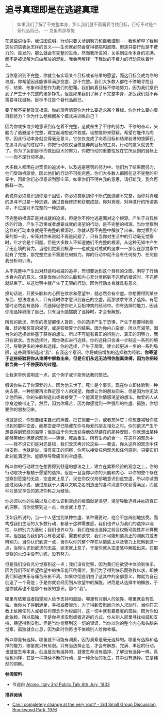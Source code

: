 # 追寻真理即是在逃避真理


> 如果我们了解了不完整本身，那么我们就不再需要寻找目标，目标不过是个替代品而已。 — 克里希那穆提

在这些讲话中，我试图说明，行动只要关涉到努力和自我控制——我也解释了我用这些词语表达怎样的含义——生命就必然会变得狭隘和局限，但是只要行动是不费力的、自发的，那么就会有完整的生命。然而我所说的，关系到生命本身的完满，而不是被误解为自由解放的混乱。我会再解释一下我说的不费力的行动意味着什么。

当你意识到不完整，你就会有实现某个目标或者结果的愿望，而这目标会成为你的权威，你希望因此能够填满那空虚、那不完整。我们大多数人都在不停地寻找目标、结果、形象和理想作为我们的慰藉。我们向着目标不停地努力，因为我们意识到了产生于不完整的诸多挣扎。但是如果我们了解了不完整本身，那么我们就不再需要寻找目标，目标不过是个替代品而已。

要了解不完整及其根源，你必须弄清楚你为什么要追求某个目标。你为什么要向着目标努力？你为什么想根据某个模式来训练自己？

因为你或多或少地意识到存在着不完整，这就催生了不停的努力、不停的奋斗，头脑为了逃避这不完整，建立起理想这种权威，理想能带来慰藉，希望它能作为向导。因此行动本身就变得毫无意义，它仅仅变成了向着目标和结果前进的垫脚石。在追寻真理的过程中，你把行动仅仅当做是奔向目标的工具，行动的意义就丧失了。你为了达到目标而做出巨大的努力，你把行动的重要性放在它所达到的目标上——而不是行动本身。

大多数人都困在对奖赏的追求中，以及逃避惩罚的努力中。他们为了结果而努力，他们受动机驱使，因此他们的行动不可能完整。你们大多数人都困在这不完整的牢笼中，因此你们必须意识到那牢笼。如果你们不明白我的意思，请打断我，我会再解释一次。

我说你必须意识到你是个囚徒，你必须觉察到你不断试图逃避不完整，而你对真理的追寻不过是一种逃避。通过自我修炼和获取成就，你对真理、对神进行的所谓追寻，不过是对不完整的一种逃避。

不完整的根源正是对成就的追求，但是你不停地逃避面对这个根源。产生于自我修炼的行动，产生于恐惧或者想要成就的渴望的行动，是不完整的根源。当你觉察到这样的行动本身就是不完整的根源时，你就从那不完整中解放了出来。你觉察到牢笼的那一刻，牢笼对你来说就不再是问题了。只有当你对生活中的行动毫无觉察时，它才会是个问题。但是大多数人不知道他们不完整的根源，从这种无知中产生了无止境的努力。当他们觉察到根源——也就是对成就的追求——那么在那觉察中就有了完整，那完整完全不需要任何努力。你的行动中就不会有任何努力、任何自我分析和训练。

从不完整中产生出对舒适和权威的追寻，而想要达到这个目标的企图，剥夺了行动本身内在的意义。但是当你以你的头脑和内心充分觉察到不完整的根源时，不完整就结束了。从这觉察中就产生了无限的行动，因为行动本身就具有意义。

换句话说，只要头脑和内心困在欲求和愿望中，就必然会有空虚。你想要得到某些东西、想法或者人，只有此时你才意识到自己的空虚，而那欲求导致了选择。有愿望时必然会有选择，而选择促使你进入互相冲突的经验中。你有选择的能力，因此你用选择局限了自己。只有当头脑摆脱了选择时，才会有解放。

所有的欲求、所有的愿望都使人盲目，你的选择产生于恐惧，产生于想要得到慰藉、舒适和奖赏的渴望，或是狡猾算计的结果。因为你内心空虚，所以有渴望。因为你的选择始终基于获得的想法，所以不可能有真正的辨别力、真正的洞察力，而只有欲求。当你选择时，而你确实进行选择，你的选择只会进一步制造一系列的境况，导致更多的冲突和选择。你的选择，产生于局限，建立起更进一步的一系列局限，这些局限制造出“我”、自我这个意识。你将成倍增加的选择称为经验。**你寄望于这些经验将你从束缚中解救出来，但是它们永远无法带你脱离束缚，因为你把经验当做一个不停获取的过程**。

让我来举例说明这一点，这个例子或许能传达我的想法。

假设你失去了你深爱的人，因为他去世了。死亡是个事实。现在你立即体验到一种失去感，一种想要再次靠近那个人的渴望。你想让你的朋友回来，但是因为你无法让他回来，你的头脑制造出或者接受了一个能满足你情感渴望的想法。你爱的人从你身边被带走了。然后，因为你痛苦，因为你感觉到一种强烈的空虚、孤独，你想要你的朋友回来。

也就是说，你想要结束自己的痛苦，把它搁置一旁，或者忘掉它；你想要减轻你意识到的那种空虚，而那空虚早已隐藏在你与你爱的朋友相处之时。你的欲求产生于想要得到安慰的渴望；但是由于你无法获得他依然健在的那种安慰，你就想出某种能够带给你满足的观念——转世、死后重生、所有生命的合一。在这样的观念中——我不说它们是对还是错，我们改天再讨论这些——我说，你从这样的观念中获得安慰。也就是说，没有真正的洞察，你可以接受任何观念和任何原则，只要它们此刻能满足你、能驱除导致痛苦的空虚感。

所以你的行动建立在想要得到舒适的想法之上，建立在累积经验的观念之上，你的行动取决于根植于愿望的选择。但是一旦当你以你的头脑和内心、以你的整个存在觉察到愿望的无益，空虚就止息了。现在你仅仅局部地意识到这空虚，所以你试图通过阅读小说、通过忘我于人类以文明之名制造出的各种消遣中来获得满足，而这种对感官享受的追求你称之为经验。

你必须以你的头脑以及心灵认识到空虚的根源就是渴望，渴望导致选择并妨碍真正的洞察。当你觉察到这一点，欲求就止息了。

正如我所说的，当一个人感觉到某种空虚、某种需要时，他会不加辨别地接受。而构成我们生活的大多数行动，都基于这种需要感。我们也许认为我们的选择以理性、以辨别力为基础；我们也许以为，我们在做出选择之前会权衡可能性并计算概率。但是因为我们内心有着渴望、需要和欲求，我们不可能知道真正的洞察力或者辨别力。当你认识到这一点，当你以你的整个存在从情感上以及智力上觉察到这一点，当你认识到欲求的无益，欲求就止息了，于是你就从空虚感中解脱出来。在那觉察的火焰中没有训练，没有努力。

但是我们没有充分觉察到这一点；我们没有觉察，因为我们在欲望中体验到快乐，因为我们不断希望欲望中的快乐能压倒痛苦。我们为了得到快乐而孜孜以求，即使我们知道快乐与痛苦形影不离。如果你彻底明白了这其中的全部意义，你就为自己创造了一个奇迹；于是你就会经历到从欲望中的解脱，进而是从选择中的解放，于是你就再也不是那个有限的意识，那个“我”。

哪里有依赖或者指望别人给予支持和鼓励，哪里有对别人的依靠，哪里就会有孤独。当你为了得到满足、幸福或者康乐，为了得到安慰而向他人求助时，当你在宗教上依赖任何人或者任何观念作为权威时，这一切中就有着极度的孤独。因为你如此依赖，所以孤独，于是你寻求安慰或者逃避的方式，你从别人那里寻找权威和支持，期望得到安慰。但是当你觉察到这一切的谬误，当你以你的整个内心和头脑来觉察，孤独就会止息，因为此时你再也不依赖别人给你幸福。

所以哪里有选择，哪里就不可能有洞察，因为洞察是毫无选择的。哪里有选择和选择的能力，哪里就只有局限。只有当选择止息，才会有解放、完满、丰足的行动，也就是生命本身。创造是没有选择的，就像生命没有选择、了解没有选择一样。真理也同样，它是一种持续不断的行动，是一种永恒的发生，其中没有选择。它是纯然的洞察。

**参阅资料**

<!-- 《倾听内心的声音》“追寻真理不过是一种逃避” -->

- 节选自 [Alpino, Italy 3rd Public Talk 6th July, 1933](https://jkrishnamurti.org/content/alpino-italy-3rd-public-talk-6th-july-1933/1933)

**推荐阅读**

<!-- https://www.krishnamurti.org/transcript/can-i-completely-change-at-the-very-root/ -->

- [Can I completely change at the very root? - 3rd Small Group Discussion, Brockwood Park, 1976](https://www.youtube.com/watch?v=BJNevwhO720)
